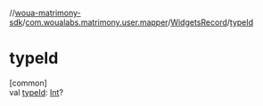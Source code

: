 //[woua-matrimony-sdk](../../../index.md)/[com.woualabs.matrimony.user.mapper](../index.md)/[WidgetsRecord](index.md)/[typeId](type-id.md)

# typeId

[common]\
val [typeId](type-id.md): [Int](https://kotlinlang.org/api/latest/jvm/stdlib/kotlin/-int/index.html)?
